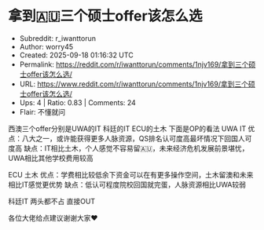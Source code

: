 # 拿到🇦🇺三个硕士offer该怎么选

- Subreddit: r_iwanttorun
- Author: worry45
- Created: 2025-09-18 01:16:32 UTC
- Permalink: https://reddit.com/r/iwanttorun/comments/1njv169/拿到三个硕士offer该怎么选/
- URL: https://www.reddit.com/r/iwanttorun/comments/1njv169/拿到三个硕士offer该怎么选/
- Ups: 4 | Ratio: 0.83 | Comments: 24
- Flair: 不懂就问


西澳三个offer分别是UWA的IT 科廷的IT ECU的土木 下面是OP的看法 UWA IT
优点：八大之一，或许能获得更多人脉资源，QS排名认可度高最坏情况下回国人可度高
缺点：IT相比土木，个人感觉不容易留🇦🇺，未来经济危机发展前景堪忧，UWA相比其他学校费用较高

ECU 土木
优点：学费相比较低余下资金可以在有更多操作空间，土木留澳和未来相比IT感觉更优势
缺点：低认可程度院校回国就完蛋，人脉资源相比UWA较弱

科廷IT 两头都不占 直接OUT

各位大佬给点建议谢谢大家❤️

